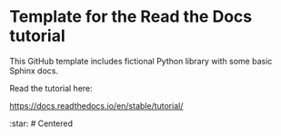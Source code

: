 # Template for the Read the Docs tutorial

This GitHub template includes fictional Python library
with some basic Sphinx docs.

Read the tutorial here:

https://docs.readthedocs.io/en/stable/tutorial/


<span align="center">
  :star:
  # Centered
</span>
